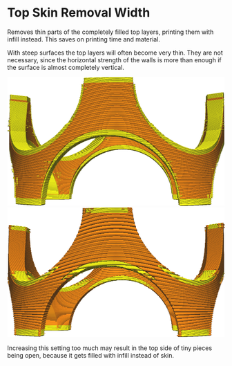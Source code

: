 Top Skin Removal Width
====
Removes thin parts of the completely filled top layers, printing them with infill instead. This saves on printing time and material.

With steep surfaces the top layers will often become very thin. They are not necessary, since the horizontal strength of the walls is more than enough if the surface is almost completely vertical.

![Before removal](../images/skin_preshrink_original.png)
![After removal](../images/skin_preshrink_shrunk.png)

Increasing this setting too much may result in the top side of tiny pieces being open, because it gets filled with infill instead of skin.
